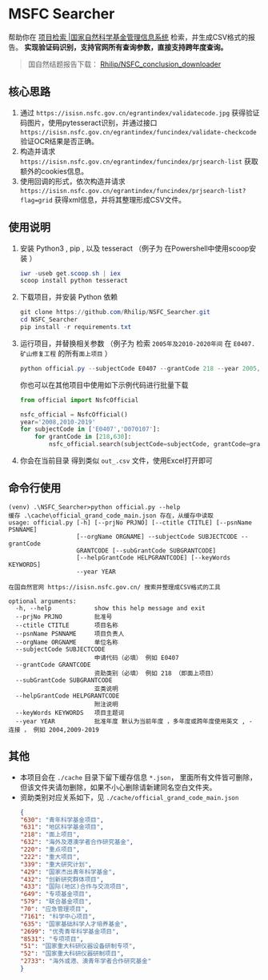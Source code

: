 # MSFC Searcher

帮助你在 [项目检索 |国家自然科学基金管理信息系统](https://isisn.nsfc.gov.cn/egrantindex/funcindex/prjsearch-list) 检索，并生成CSV格式的报告。
**实现验证码识别，支持官网所有查询参数，直接支持跨年度查询。**

> 国自然结题报告下载： [Rhilip/NSFC_conclusion_downloader](https://github.com/Rhilip/NSFC_conclusion_downloader)

## 核心思路

1. 通过 `https://isisn.nsfc.gov.cn/egrantindex/validatecode.jpg` 获得验证码图片，使用pytesseract识别，并通过接口 `https://isisn.nsfc.gov.cn/egrantindex/funcindex/validate-checkcode` 验证OCR结果是否正确。
2. 构造并请求 `https://isisn.nsfc.gov.cn/egrantindex/funcindex/prjsearch-list` 获取额外的cookies信息。
3. 使用回调的形式，依次构造并请求 `https://isisn.nsfc.gov.cn/egrantindex/funcindex/prjsearch-list?flag=grid` 获得xml信息，并将其整理形成CSV文件。

## 使用说明

1. 安装 Python3 , pip , 以及 tesseract （例子为 在Powershell中使用scoop安装 ）

    ```powershell
    iwr -useb get.scoop.sh | iex
    scoop install python tesseract
    ```

2. 下载项目，并安装 Python 依赖

    ```powershell
    git clone https://github.com/Rhilip/NSFC_Searcher.git
    cd NSFC_Searcher
    pip install -r requirements.txt
    ```

3. 运行项目，并替换相关参数 （例子为 检索 `2005年及2010-2020年间` 在 `E0407.矿山修复工程` 的所有`面上项目` ）

    ```powershell
    python official.py --subjectCode E0407 --grantCode 218 --year 2005,2010-2020
    ```
 
    你也可以在其他项目中使用如下示例代码进行批量下载
    ```python
    from official import NsfcOfficial
    
    nsfc_official = NsfcOfficial()
    year='2008,2010-2019'
    for subjectCode in ['E0407','D070107']:
        for grantCode in [218,630]:
            nsfc_official.search(subjectCode=subjectCode, grantCode=grantCode, year=year)
    ```

4. 你会在当前目录 得到类似 `out_.csv` 文件，使用Excel打开即可

## 命令行使用

```
(venv) .\NSFC_Searcher>python official.py --help
缓存 .\cache\official_grand_code_main.json 存在，从缓存中读取
usage: official.py [-h] [--prjNo PRJNO] [--ctitle CTITLE] [--psnName PSNNAME]
                   [--orgName ORGNAME] --subjectCode SUBJECTCODE --grantCode
                   GRANTCODE [--subGrantCode SUBGRANTCODE]
                   [--helpGrantCode HELPGRANTCODE] [--keyWords KEYWORDS]
                   --year YEAR

在国自然官网 https://isisn.nsfc.gov.cn/ 搜索并整理成CSV格式的工具

optional arguments:
  -h, --help            show this help message and exit
  --prjNo PRJNO         批准号
  --ctitle CTITLE       项目名称
  --psnName PSNNAME     项目负责人
  --orgName ORGNAME     单位名称
  --subjectCode SUBJECTCODE
                        申请代码（必填） 例如 E0407
  --grantCode GRANTCODE
                        资助类别（必填） 例如 218 （即面上项目）
  --subGrantCode SUBGRANTCODE
                        亚类说明
  --helpGrantCode HELPGRANTCODE
                        附注说明
  --keyWords KEYWORDS   项目主题词
  --year YEAR           批准年度 默认为当前年度 ，多年度或跨年度使用英文 , - 连接 ， 例如 2004,2009-2019
```

## 其他

- 本项目会在 `./cache` 目录下留下缓存信息 `*.json`， 里面所有文件皆可删除，但该文件夹请勿删除，如果不小心删除请新建同名空白文件夹。
- 资助类别对应关系如下，见 `./cache/official_grand_code_main.json`
    ```json
    {
    "630": "青年科学基金项目", 
    "631": "地区科学基金项目", 
    "218": "面上项目", 
    "632": "海外及港澳学者合作研究基金", 
    "220": "重点项目",
    "222": "重大项目", 
    "339": "重大研究计划", 
    "429": "国家杰出青年科学基金", 
    "432": "创新研究群体项目",
    "433": "国际(地区)合作与交流项目", 
    "649": "专项基金项目", 
    "579": "联合基金项目", 
    "70": "应急管理项目", 
    "7161": "科学中心项目", 
    "635": "国家基础科学人才培养基金", 
    "2699": "优秀青年科学基金项目", 
    "8531": "专项项目",
    "51": "国家重大科研仪器设备研制专项",
    "52": "国家重大科研仪器研制项目", 
    "2733": "海外或港、澳青年学者合作研究基金"
    }
    ```